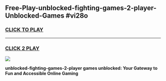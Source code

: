 
## Free-Play-unblocked-fighting-games-2-player-Unblocked-Games #vi28o
<h3>
<a href="https://news.freeplayer.one?title=unblocked-fighting-games-2-player&ref=8M">CLICK TO PLAY</a></h3>
<hr>

<h3>
<a href="https://news.freeplayer.one?title=unblocked-fighting-games-2-player&ref=8M">CLICK 2 PLAY</a>
  
</h3>

<a href="https://news.freeplayer.one?title=unblocked-fighting-games-2-player&ref=8M"><img src="https://clearcache.store/games.png"></a>


**unblocked-fighting-games-2-player games unblocked: Your Gateway to Fun and Accessible Online Gaming**
